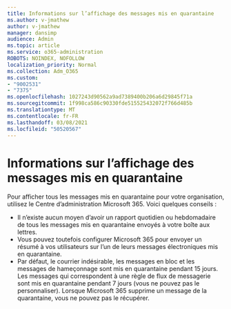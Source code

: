 ```yaml
---
title: Informations sur l’affichage des messages mis en quarantaine
ms.author: v-jmathew
author: v-jmathew
manager: dansimp
audience: Admin
ms.topic: article
ms.service: o365-administration
ROBOTS: NOINDEX, NOFOLLOW
localization_priority: Normal
ms.collection: Adm_O365
ms.custom:
- "9002531"
- "7375"
ms.openlocfilehash: 1027243d90562a9ad7389400b206a6d29845f71a
ms.sourcegitcommit: 1f998ca586c90330fde515525432072f766d485b
ms.translationtype: MT
ms.contentlocale: fr-FR
ms.lasthandoff: 03/08/2021
ms.locfileid: "50520567"
---
```

# <a name="info-about-viewing-quarantined-messages"></a>Informations sur l’affichage des messages mis en quarantaine

Pour afficher tous les messages mis en quarantaine pour votre organisation, utilisez le Centre d’administration Microsoft 365. Voici quelques conseils :

- Il n’existe aucun moyen d’avoir un rapport quotidien ou hebdomadaire de tous les messages mis en quarantaine envoyés à votre boîte aux lettres.
- Vous pouvez toutefois configurer Microsoft 365 pour envoyer un résumé à vos utilisateurs sur l’un de leurs messages électroniques mis en quarantaine.
- Par défaut, le courrier indésirable, les messages en bloc et les messages de hameçonnage sont mis en quarantaine pendant 15 jours. Les messages qui correspondent à une règle de flux de messagerie sont mis en quarantaine pendant 7 jours (vous ne pouvez pas le personnaliser). Lorsque Microsoft 365 supprime un message de la quarantaine, vous ne pouvez pas le récupérer.
